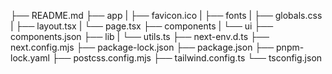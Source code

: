 ├── README.md
├── app
| ├── favicon.ico
| ├── fonts
| ├── globals.css
| ├── layout.tsx
| └── page.tsx
├── components
| └── ui
├── components.json
├── lib
| └── utils.ts
├── next-env.d.ts
├── next.config.mjs
├── package-lock.json
├── package.json
├── pnpm-lock.yaml
├── postcss.config.mjs
├── tailwind.config.ts
└── tsconfig.json
